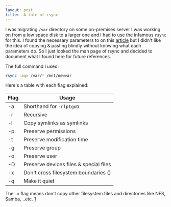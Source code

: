 ```yaml
---
layout: post
title:  A tale of rsync
---
```


I was migrating `/var` directory on some on-premises server I was working on from a low space disk to a larger one and I had to use the infamous `rsync` for this. I found the necessary parameters to on this [article](https://linuxconfig.org/how-to-move-var-directory-to-another-partition) but I didn't like the idea of copying & pasting blindly without knowing what each parameters do. So I just looked the man page of rsync and decided to document what I found here for future references.

The full command I used:

```bash
rsync -aqx /var/* /mnt/newvar
```

Here's a table with each flag explained:


| Flag | Usage                                  |
|------|----------------------------------------|
| -a   | Shorthand for `-rlptgoD`               |
| -r   | Recursive                              |
| -l   | Copy symlinks as symlinks              |
| -p   | Preserve permissions                   |
| -t   | Preserve modification time             |
| -g   | Preserve group                         |
| -o   | Preserve user                          |
| -D   | Preserve devices files & special files |
| -x   | Don't cross filesystem boundaries ()   |
| -q   | Make it quiet                          |


The `-x` flag means don't copy other filesystem files and directories like NFS, Samba, ..etc. [1](https://unix.stackexchange.com/questions/107113/meaning-of-crossing-filesystem-boundaries-one-file-system-etc)